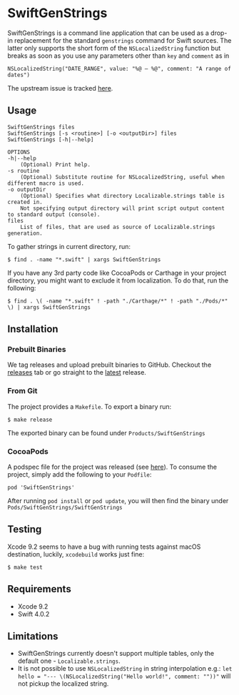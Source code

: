 # SwiftGenStrings

SwiftGenStrings is a command line application that can be used as a drop-in replacement for the standard `genstrings` command for Swift sources. The latter only supports the short form of the `NSLocalizedString` function but breaks as soon as you use any parameters other than `key` and `comment` as in

```
NSLocalizedString("DATE_RANGE", value: "%@ – %@", comment: "A range of dates")
```

The upstream issue is tracked [here](https://openradar.appspot.com/22133811).

## Usage

```
SwiftGenStrings files
SwiftGenStrings [-s <routine>] [-o <outputDir>] files
SwiftGenStrings [-h|--help]

OPTIONS
-h|--help
    (Optional) Print help.
-s routine
    (Optional) Substitute routine for NSLocalizedString, useful when different macro is used.
-o outputDir
    (Optional) Specifies what directory Localizable.strings table is created in.
    Not specifying output directory will print script output content to standard output (console).
files
    List of files, that are used as source of Localizable.strings generation.
```

To gather strings in current directory, run:
```
$ find . -name "*.swift" | xargs SwiftGenStrings
```

If you have any 3rd party code like CocoaPods or Carthage in your project directory, you might want to exclude it from localization. To do that, run the following:
```
$ find . \( -name "*.swift" ! -path "./Carthage/*" ! -path "./Pods/*" \) | xargs SwiftGenStrings
```

## Installation

### Prebuilt Binaries

We tag releases and upload prebuilt binaries to GitHub. Checkout the [releases](https://github.com/kayak/SwiftGenStrings/releases) tab or go straight to the [latest](https://github.com/kayak/SwiftGenStrings/releases/latest) release.

### From Git

The project provides a `Makefile`. To export a binary run:

```
$ make release
```

The exported binary can be found under `Products/SwiftGenStrings`

### CocoaPods

A podspec file for the project was released (see [here](https://cocoapods.org/pods/SwiftGenStrings)). To consume the project, simply add the following to your `Podfile`:

```
pod 'SwiftGenStrings'
```

After running `pod install` or `pod update`, you will then find the binary under `Pods/SwiftGenStrings/SwiftGenStrings`

## Testing

Xcode 9.2 seems to have a bug with running tests against macOS destination, luckily, `xcodebuild` works just fine:
```
$ make test
```

## Requirements

- Xcode 9.2
- Swift 4.0.2

## Limitations

- SwiftGenStrings currently doesn't support multiple tables, only the default one - `Localizable.strings`.
- It is not possible to use `NSLocalizedString` in string interpolation e.g.: `let hello = "--- \(NSLocalizedString("Hello world!", comment: ""))"` will not pickup the localized string.
